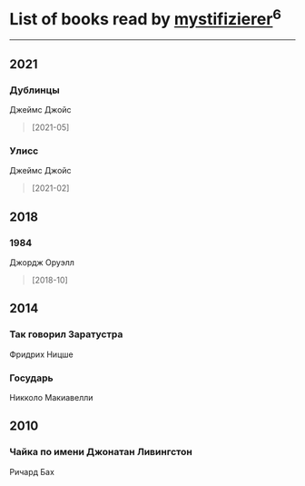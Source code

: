 # List of books read by [mystifizierer](https://plus.google.com/u/0/102801145163683583073/)<sup>6</sup>
---

## 2021

### Дублинцы
Джеймс Джойс
> [2021-05] 


### Улисс
Джеймс Джойс
> [2021-02] 



## 2018

### 1984
Джордж Оруэлл
> [2018-10] 



## 2014

### Так говорил Заратустра
Фридрих Ницше


### Государь
Никколо Макиавелли



## 2010

### Чайка по имени Джонатан Ливингстон
Ричард Бах



